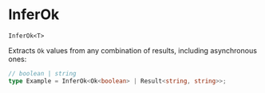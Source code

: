 # InferOk

`InferOk<T>`

Extracts `Ok` values from any combination of results, including asynchronous ones:

```ts
// boolean | string
type Example = InferOk<Ok<boolean> | Result<string, string>>;
```
